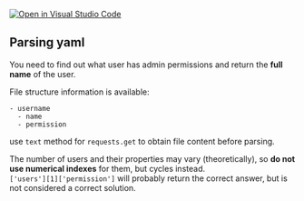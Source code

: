 [![Open in Visual Studio Code](https://classroom.github.com/assets/open-in-vscode-2e0aaae1b6195c2367325f4f02e2d04e9abb55f0b24a779b69b11b9e10269abc.svg)](https://classroom.github.com/online_ide?assignment_repo_id=18121545&assignment_repo_type=AssignmentRepo)
## Parsing yaml

You need to find out what user has admin permissions and return the **full name** of the user.

File structure information is available:
```
- username
  - name
  - permission
```
use ```text``` method for ```requests.get``` to obtain file content before parsing.

The number of users and their properties may vary (theoretically), so **do not use numerical indexes** for them, but cycles instead.\
```['users'][1]['permission']``` will probably return the correct answer, but is not considered a correct solution.
